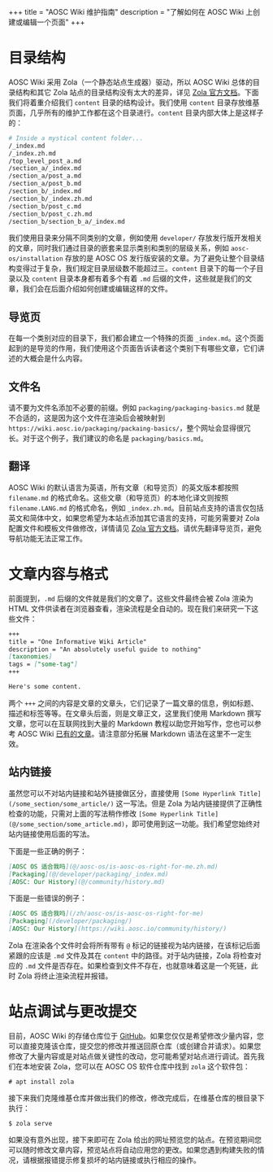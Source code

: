 +++
title = "AOSC Wiki 维护指南"
description = "了解如何在 AOSC Wiki 上创建或编辑一个页面"
+++

# 目录结构

AOSC Wiki 采用 Zola（一个静态站点生成器）驱动，所以 AOSC Wiki 总体的目录结构和其它 Zola 站点的目录结构没有太大的差异，详见 [Zola 官方文档](https://www.getzola.org/documentation/getting-started/directory-structure/)。下面我们将着重介绍我们 `content` 目录的结构设计。我们使用 `content` 目录存放维基页面，几乎所有的维护工作都在这个目录进行。`content` 目录内部大体上是这样子的：

```bash
# Inside a mystical content folder...
/_index.md
/_index.zh.md
/top_level_post_a.md
/section_a/_index.md
/section_a/post_a.md
/section_a/post_b.md
/section_b/_index.md
/section_b/_index.zh.md
/section_b/post_c.md
/section_b/post_c.zh.md
/section_b/section_b_a/_index.md
```

我们使用目录来分隔不同类别的文章，例如使用 `developer/` 存放发行版开发相关的文章，同时我们通过目录的嵌套来显示类别和类别的层级关系，例如 `aosc-os/installation` 存放的是 AOSC OS 发行版安装的文章。为了避免让整个目录结构变得过于复杂，我们规定目录层级数不能超过三。`content` 目录下的每一个子目录以及 `content` 目录本身都有着多个有着 `.md` 后缀的文件，这些就是我们的文章，我们会在后面介绍如何创建或编辑这样的文件。

## 导览页

在每一个类别对应的目录下，我们都会建立一个特殊的页面 `_index.md`。这个页面起到的是导览的作用，我们使用这个页面告诉读者这个类别下有哪些文章，它们讲述的大概会是什么内容。

## 文件名

请不要为文件名添加不必要的前缀。例如 `packaging/packaging-basics.md` 就是不合适的，这是因为这个文件在渲染后会被映射到 `https://wiki.aosc.io/packaging/packaing-basics/`，整个网址会显得很冗长。对于这个例子，我们建议的命名是 `packaging/basics.md`。

## 翻译

AOSC Wiki 的默认语言为英语，所有文章（和导览页）的英文版本都按照 `filename.md` 的格式命名。这些文章（和导览页）的本地化译文则按照 `filename.LANG.md` 的格式命名，例如 `_index.zh.md`。目前站点支持的语言仅包括英文和简体中文，如果您希望为本站点添加其它语言的支持，可能另需要对 Zola 配置文件和模板文件做修改，详情请见 [Zola 官方文档](https://www.getzola.org/documentation/content/multilingual/)。请优先翻译导览页，避免导航功能无法正常工作。


# 文章内容与格式

前面提到，`.md` 后缀的文件就是我们的文章了。这些文件最终会被 Zola 渲染为 HTML 文件供读者在浏览器查看，渲染流程是全自动的。现在我们来研究一下这些文件：

```markdown
+++
title = "One Informative Wiki Article"
description = "An absolutely useful guide to nothing"
[taxonomies]
tags = ["some-tag"]
+++

Here's some content.
```

两个 `+++` 之间的内容是文章的文章头，它们记录了一篇文章的信息，例如标题、描述和标签等等。在文章头后面，则是文章正文，这里我们使用 Markdown 撰写文章，您可以在互联网找到大量的 Markdown 教程以助您开始写作，您也可以参考 AOSC Wiki [已有的文章](https://github.com/AOSC-Dev/wiki/tree/master/content)。请注意部分拓展 Markdown 语法在这里不一定生效。

## 站内链接

虽然您可以不对站内链接和站外链接做区分，直接使用 `[Some Hyperlink Title](/some_section/some_article/)` 这一写法。但是 Zola 为站内链接提供了正确性检查的功能，只需对上面的写法稍作修改 `[Some Hyperlink Title](@/some_section/some_article.md)`，即可使用到这一功能。我们希望您始终对站内链接使用后面的写法。

下面是一些正确的例子：

```markdown
[AOSC OS 适合我吗](@/aosc-os/is-aosc-os-right-for-me.zh.md)
[Packaging](@/developer/packaging/_index.md)
[AOSC: Our History](@/community/history.md)
```

下面是一些错误的例子：

```markdown
[AOSC OS 适合我吗](/zh/aosc-os/is-aosc-os-right-for-me)
[Packaging](/developer/packaging/)
[AOSC: Our History](https://wiki.aosc.io/community/history/)
```

Zola 在渲染各个文件时会将所有带有 `@` 标记的链接视为站内链接，在该标记后面紧跟的应该是 `.md` 文件及其在 `content` 中的路径。对于站内链接，Zola 将检查对应的 `.md` 文件是否存在。如果检查到文件不存在，也就意味着这是一个死链，此时 Zola 将终止渲染流程并报错。

# 站点调试与更改提交

目前，AOSC Wiki 的存储仓库位于 [GitHub](https://github.com/AOSC-Dev/wiki)。如果您仅仅是希望修改少量内容，您可以直接克隆该仓库，提交您的修改并推送回原仓库（或创建合并请求）。如果您修改了大量内容或是对站点做关键性的改动，您可能希望对站点进行调试。首先我们在本地安装 Zola，您可以在 AOSC OS 软件仓库中找到 `zola` 这个软件包：

```
# apt install zola
```

接下来我们克隆维基仓库并做出我们的修改，修改完成后，在维基仓库的根目录下执行：

```
$ zola serve
```

如果没有意外出现，接下来即可在 Zola 给出的网址预览您的站点。在预览期间您可以随时修改文章内容，预览站点将自动应用您的更改。如果您遇到构建失败的情况，请根据报错提示修复损坏的站内链接或执行相应的操作。